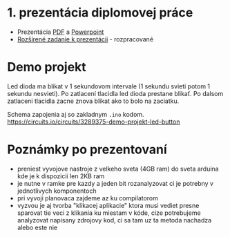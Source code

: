 # 1. prezentácia diplomovej práce

* Prezentácia [PDF](prezentacia.pdf) a [Powerpoint](prezentacia.pptx)
* [Rozšírené zadanie k prezentácii](prezentacia.docx) - rozpracované

# Demo projekt

Led dioda ma blikat v 1 sekundovom intervale (1 sekundu svieti potom 1 sekundu nesvieti). 
Po zatlacení tlacidla led dioda prestane blikať. 
Po dalsom zatlaceni tlacidla zacne znova blikat ako to bolo na zaciatku.

Schema zapojenia aj so zakladnym `.ino` kodom.
https://circuits.io/circuits/3289375-demo-projekt-led-button

# Poznámky po prezentovaní

* preniest vyvojove nastroje z velkeho sveta (4GB ram) do sveta arduina kde je k dispozicii len 2KB ram
* je nutne v ramke pre kazdy a jeden bit rozanalyzovat ci je potrebny v jednotlivych komponentoch
* pri vyvoji planovaca zajdeme az ku compilatorom
* vyzvou je aj tvorba "klikacej aplikacie" ktora musi vediet presne sparovat tie veci z klikania ku miestam v kóde, cize potrebujeme analyzovat napisany zdrojovy kod, ci sa tam uz ta metoda nachadza alebo este nie
